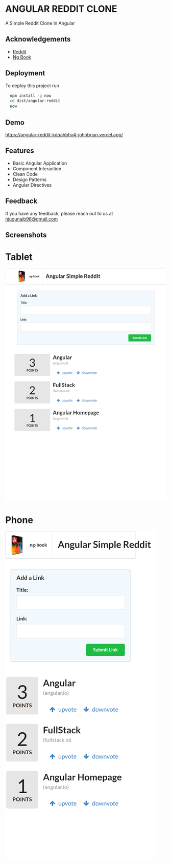 
# ANGULAR REDDIT CLONE

A Simple Reddit Clone In Angular


## Acknowledgements

 - [Reddit](https://www.reddit.com/)
 - [Ng Book](https://www.amazon.com/ng-book-Complete-Angular-Nathan-Murray/dp/1985170280)



## Deployment

To deploy this project run

```bash
  npm install -g now
  cd dist/angular-reddit
  now
```

## Demo

https://angular-reddit-kdqahbhv4-johnbrian.vercel.app/


## Features

- Basic Angular Application
- Component Interaction
- Clean Code 
- Design Patterns
- Angular Directives


## Feedback

If you have any feedback, please reach out to us at njugunajb96@gmail.com


## Screenshots


# Tablet

![App on A Tablet](https://raw.githubusercontent.com/Njuguna-JohnBrian/Simple-Reddit-Angular-Clone/master/screens/iPad%20Air.png)

# Phone
![App on A Phone](https://raw.githubusercontent.com/Njuguna-JohnBrian/Simple-Reddit-Angular-Clone/master/screens/iPhone%2012%20Pro.png)

